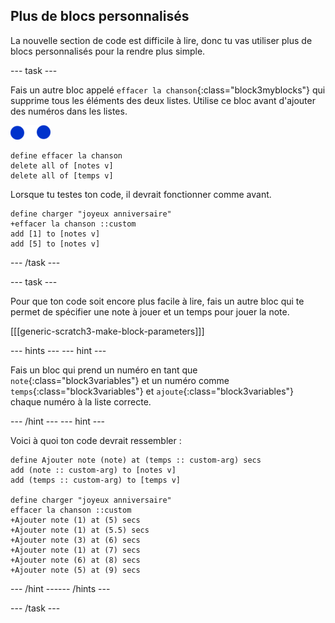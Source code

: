 ## Plus de blocs personnalisés

La nouvelle section de code est difficile à lire, donc tu vas utiliser plus de blocs personnalisés pour la rendre plus simple.

--- task ---

Fais un autre bloc appelé `effacer la chanson`{:class="block3myblocks"} qui supprime tous les éléments des deux listes. Utilise ce bloc avant d'ajouter des numéros dans les listes.

![note-sprite](images/note-sprite.png)

```blocks3
define effacer la chanson
delete all of [notes v]
delete all of [temps v]
```

Lorsque tu testes ton code, il devrait fonctionner comme avant.

```blocks3
define charger "joyeux anniversaire"
+effacer la chanson ::custom
add [1] to [notes v]
add [5] to [notes v]
```

--- /task ---

--- task ---

Pour que ton code soit encore plus facile à lire, fais un autre bloc qui te permet de spécifier une note à jouer et un temps pour jouer la note.

[[[generic-scratch3-make-block-parameters]]]

--- hints ---
 --- hint ---

Fais un bloc qui prend un numéro en tant que `note`{:class="block3variables"} et un numéro comme `temps`{:class="block3variables"} et `ajoute`{:class="block3variables"} chaque numéro à la liste correcte.

--- /hint --- --- hint ---

Voici à quoi ton code devrait ressembler :

```blocks3
define Ajouter note (note) at (temps :: custom-arg) secs
add (note :: custom-arg) to [notes v]
add (temps :: custom-arg) to [temps v]

define charger "joyeux anniversaire"
effacer la chanson ::custom
+Ajouter note (1) at (5) secs
+Ajouter note (1) at (5.5) secs
+Ajouter note (3) at (6) secs
+Ajouter note (1) at (7) secs
+Ajouter note (6) at (8) secs
+Ajouter note (5) at (9) secs
```

--- /hint ------ /hints ---

--- /task ---
